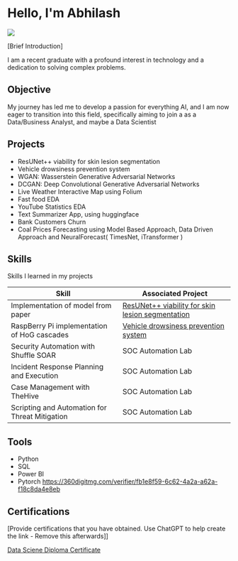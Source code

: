 # Hello, I'm Abhilash
<a href="https://www.linkedin.com/in/abhilash-das-helps-you/"><img src="https://img.shields.io/badge/-LinkedIn-0072b1?&style=for-the-badge&logo=linkedin&logoColor=white" /></a>

[Brief Introduction]

I am a recent graduate with a profound interest in technology and a dedication to solving complex problems.


## Objective

My journey has led me to develop a passion for everything AI, and I am now eager to transition into this field, specifically aiming to join a as a Data/Business Analyst, and maybe a Data Scientist

## Projects
- ResUNet++ viability for skin lesion segmentation
- Vehicle drowsiness prevention system
- WGAN: Wasserstein Generative Adversarial Networks
- DCGAN: Deep Convolutional Generative Adversarial Networks
- Live Weather Interactive Map using Folium
- Fast food EDA
- YouTube Statistics EDA
- Text Summarizer App, using huggingface
- Bank Customers Churn
- Coal Prices Forecasting using Model Based Approach, Data Driven Approach and NeuralForecast( TimesNet, iTransformer )

  
## Skills
Skills I learned in my projects

| Skill                                         | Associated Project         |
|-----------------------------------------------|----------------------------|
| Implementation of model from paper            | <a href="https://www.kaggle.com/code/abhilashdas/resunet-skin-lesion/notebook">ResUNet++ viability for skin lesion segmentation</a>|
| RaspBerry Pi implementation of HoG cascades   | <a href="https://github.com/maximuu19/Eye_Blink_casscades">Vehicle drowsiness prevention system</a>|
| Security Automation with Shuffle SOAR         | SOC Automation Lab|
| Incident Response Planning and Execution      | SOC Automation Lab|
| Case Management with TheHive                  | SOC Automation Lab|
| Scripting and Automation for Threat Mitigation | SOC Automation Lab|

## Tools
- Python
- SQL
- Power BI
- Pytorch
  https://360digitmg.com/verifier/fb1e8f59-6c62-4a2a-a62a-f18c8da4e8eb

## Certifications
[Provide certifications that you have obtained. Use ChatGPT to help create the link - Remove this afterwards]]
<div>
<a href="https://360digitmg.com/verifier/fb1e8f59-6c62-4a2a-a62a-f18c8da4e8eb">Data Sciene Diploma Certificate</a>

</div>


